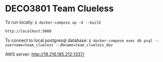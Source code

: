 # DECO3801 Team Clueless

To run locally:
    ```
    $ docker-compose up -d --build
    ```

    http://localhost:5000

To connect to local postgresql database:
    ```
    $ docker-compose exec db psql --username=team_clueless --dbname=team_clueless_dev
    ```

AWS server:
http://18.216.185.212:1337/
